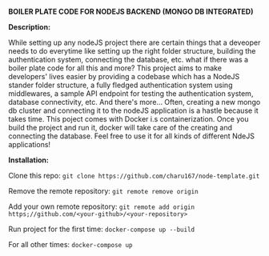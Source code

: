 **BOILER PLATE CODE FOR NODEJS BACKEND (MONGO DB INTEGRATED)**

**Description:**

While setting up any nodeJS project there are certain things that a deveoper needs to do everytime like setting up the right folder structure, building the authentication system, connecting the database, etc. what if there was a boiler plate code for all this and more?
This project aims to make developers' lives easier by providing a codebase which has a NodeJS stander folder structure, a fully fledged authentication system using middlewares, a sample API endpoint for testing the authentication system, database connectivity, etc.
And there's more...
Often, creating a new mongo db cluster and connecting it to the nodeJS application is a hastle because it takes time. This poject comes with Docker i.s containerization. Once you build the project and run it, docker will take care of the creating and connecting the database.
Feel free to use it for all kinds of different NdeJS applications!

**Installation:**

Clone this repo: `git clone https://github.com/charu167/node-template.git`

Remove the remote repository: `git remote remove origin`

Add your own remote repository: `git remote add origin https;//github.com/<your-github>/<your-repository>`

Run project for the first time: `docker-compose up --build`

For all other times: `docker-compose up`

